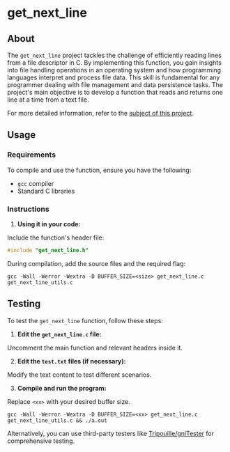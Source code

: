 # get_next_line

## About
The `get_next_line` project tackles the challenge of efficiently reading lines from a file descriptor in C. By implementing this function, you gain insights into file handling operations in an operating system and how programming languages interpret and process file data. This skill is fundamental for any programmer dealing with file management and data persistence tasks. The project's main objective is to develop a function that reads and returns one line at a time from a text file.

For more detailed information, refer to the [subject of this project](https://github.com/Surfi89/42cursus/blob/main/Subject%20PDFs/01_get_next_line_en.pdf).

## Usage

### Requirements
To compile and use the function, ensure you have the following:
- `gcc` compiler
- Standard C libraries

### Instructions

1. **Using it in your code:**

Include the function's header file:
```c
#include "get_next_line.h"
```

During compilation, add the source files and the required flag:
```shell
gcc -Wall -Werror -Wextra -D BUFFER_SIZE=<size> get_next_line.c get_next_line_utils.c
```

## Testing

To test the `get_next_line` function, follow these steps:

1. **Edit the `get_next_line.c` file:**

Uncomment the main function and relevant headers inside it.

2. **Edit the `test.txt` files (if necessary):**

Modify the text content to test different scenarios.

3. **Compile and run the program:**

Replace `<xx>` with your desired buffer size.
```shell
gcc -Wall -Werror -Wextra -D BUFFER_SIZE=<xx> get_next_line.c get_next_line_utils.c && ./a.out
```

Alternatively, you can use third-party testers like [Tripouille/gnlTester](https://github.com/Tripouille/gnlTester) for comprehensive testing.

